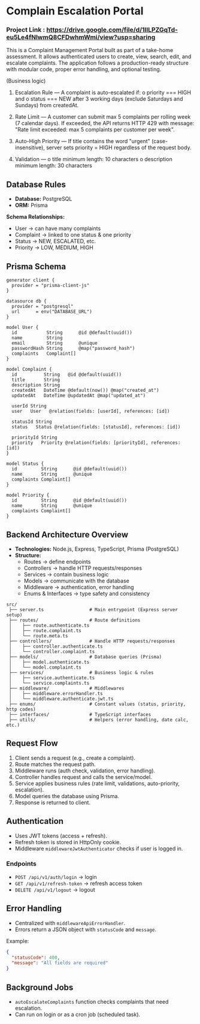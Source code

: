
# Complain Escalation Portal  

### Project Link : https://drive.google.com/file/d/1IlLPZGqTd-eu5Le4fNlwmQ8CFDwhmWmi/view?usp=sharing
 
This is a Complaint Management Portal built as part of a take-home assessment.
It allows authenticated users to create, view, search, edit, and escalate complaints.
The application follows a production-ready structure with modular code, proper error handling,
and optional testing.

(Business logic)

1. Escalation Rule — A complaint is auto-escalated if:
  o priority === HIGH and
  o status === NEW after 3 working days (exclude Saturdays and Sundays)
  from createdAt.

2. Rate Limit — A customer can submit max 5 complaints per rolling week (7
  calendar days). If exceeded, the API returns HTTP 429 with message: "Rate limit
  exceeded: max 5 complaints per customer per week".

4. Auto-High Priority — If title contains the word "urgent" (case-insensitive), server
  sets priority = HIGH regardless of the request body.

6. Validation —
  o title minimum length: 10 characters
  o description minimum length: 30 characters

## Database Rules

- **Database:** PostgreSQL
- **ORM:** Prisma

**Schema Relationships:**

- User → can have many complaints
- Complaint → linked to one status & one priority
- Status → NEW, ESCALATED, etc.
- Priority → LOW, MEDIUM, HIGH

## Prisma Schema

```prisma
generator client {
  provider = "prisma-client-js"
}

datasource db {
  provider = "postgresql"
  url      = env("DATABASE_URL")
}

model User {
  id           String      @id @default(uuid())
  name         String
  email        String      @unique
  passwordHash String      @map("password_hash")
  complaints   Complaint[]
}

model Complaint {
  id          String   @id @default(uuid())
  title       String
  description String
  createdAt   DateTime @default(now()) @map("created_at")
  updatedAt   DateTime @updatedAt @map("updated_at")

  userId String
  user   User   @relation(fields: [userId], references: [id])

  statusId String
  status   Status @relation(fields: [statusId], references: [id])

  priorityId String
  priority   Priority @relation(fields: [priorityId], references: [id])
}

model Status {
  id         String      @id @default(uuid())
  name       String      @unique
  complaints Complaint[]
}

model Priority {
  id         String      @id @default(uuid())
  name       String      @unique
  complaints Complaint[]
}
```

## Backend Architecture Overview

- **Technologies:** Node.js, Express, TypeScript, Prisma (PostgreSQL)
- **Structure:**
  - Routes → define endpoints
  - Controllers → handle HTTP requests/responses
  - Services → contain business logic
  - Models → communicate with the database
  - Middleware → authentication, error handling
  - Enums & Interfaces → type safety and consistency

```
src/
 ├── server.ts                 # Main entrypoint (Express server setup)
 ├── routes/                   # Route definitions
 │    ├── route.authenticate.ts
 │    ├── route.complaint.ts
 │    └── route.meta.ts
 ├── controllers/              # Handle HTTP requests/responses
 │    ├── controller.authenticate.ts
 │    └── controller.complaint.ts
 ├── models/                   # Database queries (Prisma)
 │    ├── model.authenticate.ts
 │    └── model.complaint.ts
 ├── services/                 # Business logic & rules
 │    ├── service.authenticate.ts
 │    └── service.complaints.ts
 ├── middleware/               # Middlewares
 │    ├── middleware.errorHandler.ts
 │    └── middleware.authenticate.jwt.ts
 ├── enums/                    # Constant values (status, priority, http codes)
 ├── interfaces/               # TypeScript interfaces
 ├── utils/                    # Helpers (error handling, date calc, etc.)
```

## Request Flow

1. Client sends a request (e.g., create a complaint).
2. Route matches the request path.
3. Middleware runs (auth check, validation, error handling).
4. Controller handles request and calls the service/model.
5. Service applies business rules (rate limit, validations, auto-priority, escalation).
6. Model queries the database using Prisma.
7. Response is returned to client.

## Authentication

- Uses JWT tokens (access + refresh).
- Refresh token is stored in HttpOnly cookie.
- Middleware `middlewareJwtAuthenticator` checks if user is logged in.

### Endpoints

- `POST /api/v1/auth/login` → login
- `GET /api/v1/refresh-token` → refresh access token
- `DELETE /api/v1/logout` → logout

## Error Handling

- Centralized with `middlewareApiErrorHandler`.
- Errors return a JSON object with `statusCode` and `message`.

Example:

```json
{
  "statusCode": 400,
  "message": "All fields are required"
}
```

## Background Jobs

- `autoEscalateComplaints` function checks complaints that need escalation.
- Can run on login or as a cron job (scheduled task).

